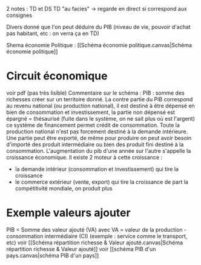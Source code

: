 2 notes : TD et DS
TD "au facies" -> regarde en direct si correspond aux consignes

Divers donné que l'on peut déduire du PIB (niveau de vie, pouvoir d'achat pas habitant, etc : on verra ça en TD)

Shema économie Politique : [[Schéma économie politique.canvas|Schéma économie politique]]

# Circuit économique
voir pdf (pas très lisible)
Commentaire sur le schéma :
PIB : somme des richesses créer sur un territoire donné. La contre partie du PIB correspond au revenu national (ou production national), il est destiné à être dépensé en bien de consommation et investissement, la partie non dépensé est épargné = thésaurisé (fuite dans le système, on ne sait plus où est l'argent) ce système de financement permet crédit de consommation.
Toute la production national n'est pas forcement destiné à la demande intérieure. Une partie peut être exporté, de même pour produire on peut avoir besoin d'importé des produit intermédiaire ou bien des produit fini destiné à la consommation.
L'augmentation du pib d'une année sur l'autre s'appelle la croissance économique. Il existe 2 moteur à cette croissance : 
- la demande intérieur (consommation et investissement) qui tire la croissance
- le commerce extérieur (vente, export) qui tire la croissance de part la compétitivité mondiale, on produit plus
# Exemple valeurs ajouter
PIB = Somme des valeur ajouté (VA)
avec VA  = valeur de la production - consommation intermédiaire (CI) (exemple : service comme le transport, etc)
voir [[Schéma répartition richesse & Valeur ajouté.canvas|Schéma répartition richesse & Valeur ajouté]]
voir [[schéma PIB d'un pays.canvas|schéma PIB d'un pays]]

